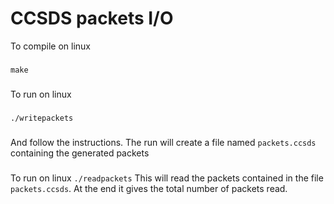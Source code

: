 # CCSDS packets I/O
To compile on linux
###
`make`
###
To run on linux
###
`./writepackets`
###
And follow the instructions.
The run will create a file named `packets.ccsds` containing the generated packets
###
To run on linux
`./readpackets`
This will read the packets contained in the file `packets.ccsds`. At the end it gives
the total number of packets read.
